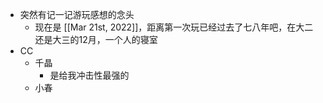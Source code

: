 - 突然有记一记游玩感想的念头
	- 现在是 [[Mar 21st, 2022]]，距离第一次玩已经过去了七八年吧，在大二还是大三的12月，一个人的寝室
- CC
	- 千晶
		- 是给我冲击性最强的
	- 小春